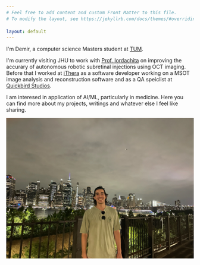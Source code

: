 ```yaml
---
# Feel free to add content and custom Front Matter to this file.
# To modify the layout, see https://jekyllrb.com/docs/themes/#overriding-theme-defaults

layout: default
---
```

I'm Demir, a computer science Masters student at [TUM](https://www.cit.tum.de/en/cit/home/). 

I'm currently visiting JHU to work with [Prof. Iordachita](https://amiro.lcsr.jhu.edu/) on improving the accurary of autonomous robotic subretinal injections using OCT imaging. Before that I worked at [iThera](https://ithera-medical.com/) as a software developer working on a MSOT image analysis and reconstruction software and as a QA speiclist at [Quickbird Studios](https://quickbirdstudios.com/).

I am interesed in application of AI/ML, particularly in medicine. Here you can find more about my projects, writings and whatever else I feel like sharing.

![Image](assets/images/IMG_8381.JPG)